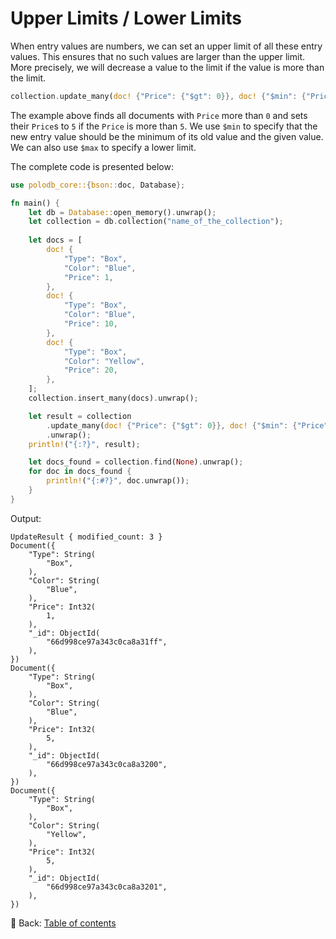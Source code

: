 # Upper Limits / Lower Limits

When entry values are numbers, we can set an upper limit of all these entry values.
This ensures that no such values are larger than the upper limit.
More precisely, we will decrease a value to the limit if the value is more than the limit.

```rust
collection.update_many(doc! {"Price": {"$gt": 0}}, doc! {"$min": {"Price": 5}}).unwrap();
```

The example above finds all documents with `Price` more than `0` and sets their `Price`s to `5` if the `Price` is more than `5`.
We use `$min` to specify that the new entry value should be the minimum of its old value and the given value.
We can also use `$max` to specify a lower limit.

The complete code is presented below:

```rust
use polodb_core::{bson::doc, Database};

fn main() {
    let db = Database::open_memory().unwrap();
    let collection = db.collection("name_of_the_collection");
    
    let docs = [
        doc! {
            "Type": "Box",
            "Color": "Blue",
            "Price": 1,
        },
        doc! {
            "Type": "Box",
            "Color": "Blue",
            "Price": 10,
        },
        doc! {
            "Type": "Box",
            "Color": "Yellow",
            "Price": 20,
        },
    ];
    collection.insert_many(docs).unwrap();

    let result = collection
        .update_many(doc! {"Price": {"$gt": 0}}, doc! {"$min": {"Price": 5}})
        .unwrap();
    println!("{:?}", result);

    let docs_found = collection.find(None).unwrap();
    for doc in docs_found {
        println!("{:#?}", doc.unwrap());
    }
}
```

Output:

```text
UpdateResult { modified_count: 3 }
Document({
    "Type": String(
        "Box",
    ),
    "Color": String(
        "Blue",
    ),
    "Price": Int32(
        1,
    ),
    "_id": ObjectId(
        "66d998ce97a343c0ca8a31ff",
    ),
})
Document({
    "Type": String(
        "Box",
    ),
    "Color": String(
        "Blue",
    ),
    "Price": Int32(
        5,
    ),
    "_id": ObjectId(
        "66d998ce97a343c0ca8a3200",
    ),
})
Document({
    "Type": String(
        "Box",
    ),
    "Color": String(
        "Yellow",
    ),
    "Price": Int32(
        5,
    ),
    "_id": ObjectId(
        "66d998ce97a343c0ca8a3201",
    ),
})
```

<!-- :arrow_right:  Next:  -->

:blue_book: Back: [Table of contents](./../README.md)
